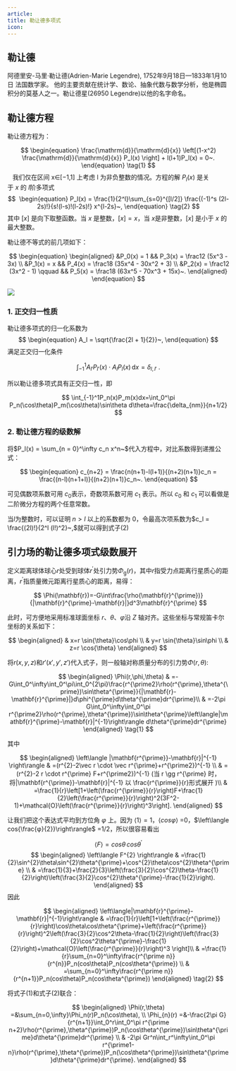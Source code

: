 ```yaml
---
article: 
title: 勒让德多项式
icon:
---
```

## 勒让德
阿德里安-马里·勒让德(Adrien-Marie Legendre),
1752年9月18日—1833年1月10日 法国数学家。
他的主要贡献在统计学、数论、抽象代数与数学分析，他是椭圆积分的莫基人之一。勒让德星(26950 Legendre)以他的名字命名。
## 勒让德方程

勒让德方程为：

$$
\begin{equation}
\frac{\mathrm{d}}{\mathrm{d}{x}} \left[(1-x^2) \frac{\mathrm{d}}{\mathrm{d}{x}} P_l(x) \right] + l(l+1)P_l(x) = 0~.
\end{equation}
\tag{1}
$$
 
 我们仅在区间 x∈[−1,1] 上考虑 l 为非负整数的情况。方程的解 $P_l(x)$ 是关于 $x$ 的 $l$阶多项式 
 
 $$
 \begin{equation}
P_l(x) = \frac{1}{2^l}\sum_{s=0}^{[l/2]} \frac{(-1)^s (2l-2s)!}{s!(l-s)!(l-2s)!} x^{l-2s}~,
\end{equation}
\tag{2}
$$
其中 $[x]$ 是向下取整函数。当 $x$ 是整数，$[x]=x$，当 $x$是非整数，$[x]$ 是小于 $x$ 的最大整数。

勒让德不等式的前几项如下：

$$
\begin{equation} \begin{aligned}
&P_0(x) = 1 && P_3(x) = \frac12 (5x^3 - 3x) \\
&P_1(x) = x && P_4(x) = \frac18 (35x^4 - 30x^2 + 3) \\
&P_2(x) = \frac12 (3x^2 - 1) \qquad && P_5(x) = \frac18 (63x^5 - 70x^3 + 15x)~.
\end{aligned} \end{equation}
$$

![](https://wuli.wiki/online/f8158805e1817880.svg) 

### 1. 正交归一性质

勒让德多项式的归一化系数为
$$
\begin{equation}
A_l = \sqrt{\frac{2l + 1}{2}}~,
\end{equation}
$$
满足正交归一化条件

$$
\begin{equation}
\int_{-1}^1 A_{l'} P_{l'}(x) \cdot A_l P_l(x) \,\mathrm{d}{x} = \delta_{l,l'}~.
\end{equation}
$$

所以勒让德多项式具有正交归一性，即

$$
\int_{-1}^1P_n(x)P_m(x)dx=\int_0^\pi P_n(\cos\theta)P_m(\cos\theta)\sin\theta d\theta=\frac{\delta_{nm}}{n+1/2}
$$

### 2. 勒让德方程的级数解

将$P_l(x) = \sum_{n = 0}^\infty c_n x^n~$代入方程中，对比系数得到递推公式：

$$
\begin{equation}
c_{n+2} = \frac{n(n+1)-l(l+1)}{(n+2)(n+1)}c_n = \frac{(n-l)(n+1+l)}{(n+2)(n+1)}c_n~.
\end{equation}
$$


可见偶数项系数可用 $c_0$表示，奇数项系数可用 $c_1$ 表示。所以 $c_0$ 和 $c_1$ 可以看做是二阶微分方程的两个任意常数。

当$l$为整数时，可以证明 $n>l$ 以上的系数都为 $0$，令最高次项系数为$c_l = \frac{(2l)!}{2^l (l!)^2}~,$就可以得到式子(2)
## 引力场的勒让德多项式级数展开

定义距离球体球心$r$处受到球体$r^{'}$处引力势$\Phi_\mathrm{g}(r)$，其中$r$指受力点距离行星质心的距离，$r^{'}$指质量微元距离行星质心的距离，易得：

$$
\Phi(\mathbf{r})=-G\int\frac{\rho(\mathbf{r}^{\prime})}{|\mathbf{r}^{\prime}-\mathbf{r}|}d^3\mathbf{r}^{\prime}
$$
 
 此时，可方便地采用标准球面坐标 $r$、$θ$、$φ$沿 $Z$ 轴对齐。这些坐标与常规笛卡尔坐标的关系如下：
 
$$
\begin{aligned}
& x=r \sin{\theta}\cos\phi \\
& y=r \sin{\theta}\sin\phi \\
& z=r \cos{\theta}
\end{aligned}
$$

将$r(x,y,z)$和$r'(x',y',z')$代入式子，则一般轴对称质量分布的引力势$\Phi(r,\theta)$:

$$
\begin{aligned}
\Phi(r,\phi,\theta)
& =-G\int_0^\infty\int_0^\pi\int_0^{2\pi}\frac{r^{\prime2}\rho(r^{\prime},\theta^{\prime})\sin\theta^{\prime}}{|\mathbf{r}-\mathbf{r}^{\prime}|}d\phi^{\prime}d\theta^{\prime}dr^{\prime}\\
& =-2\pi G\int_0^\infty\int_0^\pi r^{\prime2}\rho(r^{\prime},\theta^{\prime})\sin\theta^{\prime}\left\langle|\mathbf{r}^{\prime}-\mathbf{r}|^{-1}\right\rangle
d\theta^{\prime}dr^{\prime}
\end{aligned}
\tag{1}
$$

其中

$$
\begin{aligned}
\left\langle |\mathbf{r^{\prime}}-\mathbf{r}|^{-1} \right\rangle
& =(r^{2}-2\vec r \cdot \vec r^{\prime}+r^{\prime2})^{-1} \\
& =(r^{2}-2 r \cdot r^{\prime} F+r^{\prime2})^{-1} (当 r \gg r^{\prime} 时，将|\mathbf{r^{\prime}}-\mathbf{r}|^{-1} 以 \frac{r^{\prime}}{r}形式展开 )\\
& =\frac{1}{r}\left[1+\left(\frac{r^{\prime}}{r}\right)F+\frac{1}{2}\left(\frac{r^{\prime}}{r}\right)^2(3F^2-1)+\mathcal{O}\left(\frac{r^{\prime}}{r}\right)^3\right].
\end{aligned}
$$

让我们把这个表达式平均到方位角 $φ$ 上。因为 $\left\langle1\right\rangle  =1$，$\left\langle cos{φ} \right\rangle$ =0，$\left\langle cos{\frac{φ}{2}}\right\rangle$ =1/2，所以很容易看出

$$
\left\langle F \right\rangle = cos{\theta} \, cos{\theta^{\prime}}
$$
$$
\begin{aligned}
\left\langle F^{2} \right\rangle & =\frac{1}{2}\sin^{2}\theta\sin^{2}\theta^{\prime}+\cos^{2}\theta\cos^{2}\theta^{\prime} \\
 & =\frac{1}{3}+\frac{2}{3}\left(\frac{3}{2}\cos^{2}\theta-\frac{1}{2}\right)\left(\frac{3}{2}\cos^{2}\theta^{\prime}-\frac{1}{2}\right).
\end{aligned}
$$
因此

$$
\begin{aligned}
\left\langle|\mathbf{r}^{\prime}-\mathbf{r}|^{-1}\right\rangle & =\frac{1}{r}\left[1+\left(\frac{r^{\prime}}{r}\right)\cos\theta\cos\theta^{\prime}+\left(\frac{r^{\prime}}{r}\right)^2\left(\frac{3}{2}\cos^2\theta-\frac{1}{2}\right)\left(\frac{3}{2}\cos^2\theta^{\prime}-\frac{1}{2}\right)+\mathcal{O}\left(\frac{r^{\prime}}{r}\right)^3 \right]\\
 & =\frac{1}{r}\sum_{n=0}^\infty\frac{r^{\prime n}}{r^{n}}P_n(cos\theta)P_n(cos\theta^{\prime}) \\
 & =\sum_{n=0}^\infty\frac{r^{\prime n}}{r^{n+1}}P_n(cos\theta)P_n(cos\theta^{\prime})
\end{aligned}
\tag{2}
$$

将式子(1)和式子(2)联合：

$$
\begin{aligned}
\Phi(r,\theta) =&\sum_{n=0,\infty}\Phi_n(r)P_n(\cos\theta), \\
\Phi_{n}(r) =&-\frac{2\pi G}{r^{n+1}}\int_0^r\int_0^\pi r^{\prime n+2}\rho(r^{\prime},\theta^{\prime})P_n(\cos\theta^{\prime})\sin\theta^{\prime}d\theta^{\prime}dr^{\prime} \\
 & -2\pi Gr^n\int_r^\infty\int_0^\pi r^{\prime1-n}\rho(r^{\prime},\theta^{\prime})P_n(\cos\theta^{\prime})\sin\theta^{\prime}d\theta^{\prime}dr^{\prime}.
\end{aligned}
$$
